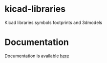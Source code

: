 # kicad-libraries
Kicad libraries symbols footprints and 3dmodels

# Documentation

Documentation is available [here](https://thomarmax.github.io/kicad-libraries/)
